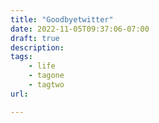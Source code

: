 ```yaml
---
title: "Goodbyetwitter"
date: 2022-11-05T09:37:06-07:00
draft: true
description: 
tags: 
    - life
    - tagone
    - tagtwo
url: 

---
```


